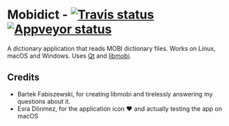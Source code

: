 # Mobidict - [![Travis status](https://travis-ci.org/ismail/mobidict.svg?branch=master)](https://travis-ci.org/ismail/mobidict) [![Appveyor status](https://ci.appveyor.com/api/projects/status/h0m5v13mfw3fgr7d?svg=true)](https://ci.appveyor.com/project/ismail/mobidict)

A dictionary application that reads MOBI dictionary files. Works on Linux, macOS and Windows. Uses [Qt](https://www.qt-project.org) and [libmobi](https://github.com/bfabiszewski/libmobi).

## Credits
- Bartek Fabiszewski, for creating libmobi and tirelessly answering my questions about it.
- Esra Dönmez, for the application icon ❤️  and actually testing the app on macOS
